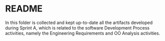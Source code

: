 # README

In this folder is collected and kept up-to-date all the artifacts developed during Sprint A, which is related to the software Development Process activities, namely the Engineering Requirements and OO Analysis activities.